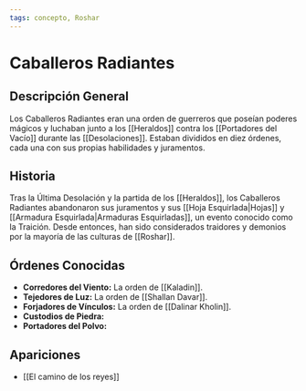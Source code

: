 ```yaml
---
tags: concepto, Roshar
---
```


# Caballeros Radiantes

## Descripción General
Los Caballeros Radiantes eran una orden de guerreros que poseían poderes mágicos y luchaban junto a los [[Heraldos]] contra los [[Portadores del Vacío]] durante las [[Desolaciones]]. Estaban divididos en diez órdenes, cada una con sus propias habilidades y juramentos.

## Historia
Tras la Última Desolación y la partida de los [[Heraldos]], los Caballeros Radiantes abandonaron sus juramentos y sus [[Hoja Esquirlada|Hojas]] y [[Armadura Esquirlada|Armaduras Esquirladas]], un evento conocido como la Traición. Desde entonces, han sido considerados traidores y demonios por la mayoría de las culturas de [[Roshar]].

## Órdenes Conocidas
* **Corredores del Viento:** La orden de [[Kaladin]].
* **Tejedores de Luz:** La orden de [[Shallan Davar]].
* **Forjadores de Vínculos:** La orden de [[Dalinar Kholin]].
* **Custodios de Piedra:**
* **Portadores del Polvo:**

## Apariciones
* [[El camino de los reyes]]
